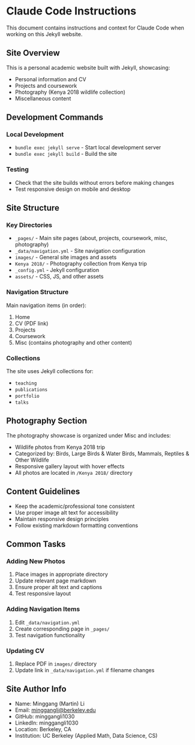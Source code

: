 # Claude Code Instructions

This document contains instructions and context for Claude Code when working on this Jekyll website.

## Site Overview

This is a personal academic website built with Jekyll, showcasing:
- Personal information and CV
- Projects and coursework
- Photography (Kenya 2018 wildlife collection)
- Miscellaneous content

## Development Commands

### Local Development
- `bundle exec jekyll serve` - Start local development server
- `bundle exec jekyll build` - Build the site

### Testing
- Check that the site builds without errors before making changes
- Test responsive design on mobile and desktop

## Site Structure

### Key Directories
- `_pages/` - Main site pages (about, projects, coursework, misc, photography)
- `_data/navigation.yml` - Site navigation configuration
- `images/` - General site images and assets
- `Kenya 2018/` - Photography collection from Kenya trip
- `_config.yml` - Jekyll configuration
- `assets/` - CSS, JS, and other assets

### Navigation Structure
Main navigation items (in order):
1. Home
2. CV (PDF link)
3. Projects
4. Coursework
5. Misc (contains photography and other content)

### Collections
The site uses Jekyll collections for:
- `teaching`
- `publications`
- `portfolio`
- `talks`

## Photography Section

The photography showcase is organized under Misc and includes:
- Wildlife photos from Kenya 2018 trip
- Categorized by: Birds, Large Birds & Water Birds, Mammals, Reptiles & Other Wildlife
- Responsive gallery layout with hover effects
- All photos are located in `/Kenya 2018/` directory

## Content Guidelines

- Keep the academic/professional tone consistent
- Use proper image alt text for accessibility
- Maintain responsive design principles
- Follow existing markdown formatting conventions

## Common Tasks

### Adding New Photos
1. Place images in appropriate directory
2. Update relevant page markdown
3. Ensure proper alt text and captions
4. Test responsive layout

### Adding Navigation Items
1. Edit `_data/navigation.yml`
2. Create corresponding page in `_pages/`
3. Test navigation functionality

### Updating CV
1. Replace PDF in `images/` directory
2. Update link in `_data/navigation.yml` if filename changes

## Site Author Info

- Name: Minggang (Martin) Li
- Email: minggangli@berkeley.edu
- GitHub: minggangli1030
- LinkedIn: minggangli1030
- Location: Berkeley, CA
- Institution: UC Berkeley (Applied Math, Data Science, CS)